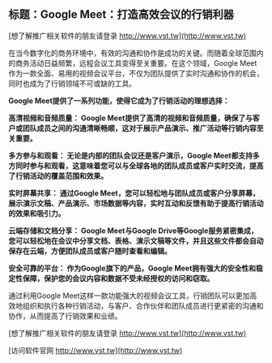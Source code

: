## **标题：Google Meet：打造高效会议的行销利器**

[想了解推广相关软件的朋友请登录 http://www.vst.tw](http://www.vst.tw)

在当今数字化的商务环境中，有效的沟通和协作是成功的关键。而随着全球范围内的商务活动日益频繁，远程会议工具变得至关重要。在这个领域，Google Meet作为一款全面、易用的视频会议平台，不仅为团队提供了实时沟通和协作的机会，同时也成为了行销领域不可或缺的工具。

**Google Meet提供了一系列功能，使得它成为了行销活动的理想选择：**

**高清视频和音频质量： Google Meet提供了高清的视频和音频质量，确保了与客户或团队成员之间的沟通清晰畅顺，这对于展示产品演示、推广活动等行销内容至关重要。**

**多方参与和观看： 无论是内部的团队会议还是客户演示，Google Meet都支持多方同时参与和观看，这意味着您可以与全球各地的团队成员或客户实时交流，提高了行销活动的覆盖范围和效果。**

**实时屏幕共享： 通过Google Meet，您可以轻松地与团队成员或客户分享屏幕，展示演示文稿、产品演示、市场数据等内容，实时互动和反馈有助于提高行销活动的效果和吸引力。**

**云端存储和文档分享： Google Meet与Google Drive等Google服务紧密集成，您可以轻松地在会议中分享文档、表格、演示文稿等文件，并且这些文件都会自动保存在云端，方便团队成员或客户随时查看和编辑。**

**安全可靠的平台： 作为Google旗下的产品，Google Meet拥有强大的安全性和稳定性保障，保护您的会议内容和数据不受未经授权的访问和窃取。**

通过利用Google Meet这样一款功能强大的视频会议工具，行销团队可以更加高效地组织和执行各种行销活动，与客户、合作伙伴和团队成员进行更紧密的沟通和协作，从而提高了行销效果和业绩。

[想了解推广相关软件的朋友请登录 http://www.vst.tw](http://www.vst.tw)


[访问软件官网 http://www.vst.tw](http://www.vst.tw)

